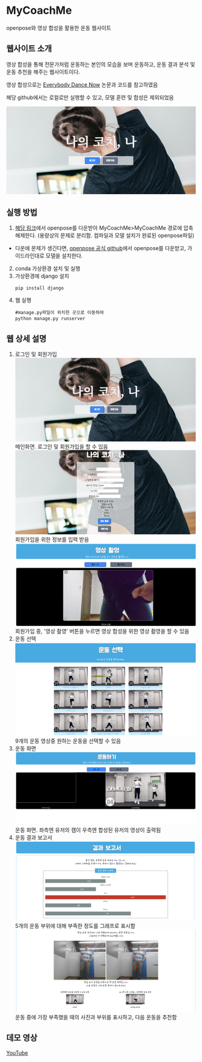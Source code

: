 # MyCoachMe
openpose와 영상 합성을 활용한 운동 웹사이트

## 웹사이트 소개
영상 합성을 통해 전문가처럼 운동하는 본인의 모습을 보며 운동하고,
운동 결과 분석 및 운동 추천을 해주는 웹사이트이다.

영상 합성으로는 [Everybody Dance Now](https://github.com/carolineec/EverybodyDanceNow) 논문과 코드를 참고하였음

해당 github에서는 로컬로만 실행할 수 있고, 모델 훈련 및 합성은 제외되었음

![메인화면](img/메인화면.png)

## 실행 방법

1. [해당 링크](https://drive.google.com/file/d/1zm2PIIlOtf3JKlKAY_mhRronvmcz4EVt/view?usp=sharing)에서 openpose를 다운받아 MyCoachMe>MyCoachMe 경로에 압축 해제한다. (용량상의 문제로 분리함. 컴파일과 모델 설치가 완료된 openpose파일)
 - 다운에 문제가 생긴다면, [openpose 공식 github](https://github.com/CMU-Perceptual-Computing-Lab/openpose)에서 openpose를 다운받고, 가이드라인대로 모델을 설치한다.

2. conda 가상환경 설치 및 실행
3. 가상환경에 django 설치
    ```
    pip install django
    ```
4. 웹 실행
    ```
    #manage.py파일이 위치한 곳으로 이동하여
    python manage.py runserver
    ```
## 웹 상세 설명

1. 로그인 및 회원가입
![메인화면](img/메인화면.png)
메인화면. 로그인 및 회원가입을 할 수 있음
![회원가입](img/회원가입.png)
회원가입을 위한 정보를 입력 받음
![회원가입_영상촬영](img/회원가입_영상촬영.png)
회원가입 중, '영상 촬영' 버튼을 누르면 영상 합성을 위한 
영상 촬영을 할 수 있음
2. 운동 선택
![운동선택](img/운동선택.png)
9개의 운동 영상중 원하는 운동을 선택할 수 있음
3. 운동 화면
![운동](img/운동.png)
운동 화면. 좌측엔 유저의 캠이 우측엔 합성된 유저의 영상이 출력됨
4. 운동 결과 보고서
![운동결과보고서_부위그래프](img/운동결과보고서_부위그래프.png)
5개의 운동 부위에 대해 부족한 정도를 그래프로 표시함
![운동결과보고서_주의&추천](img/운동결과보고서_주의&추천.png)
운동 중에 가장 부족했을 때의 사진과 부위를 표시하고, 다음 운동을 추천함

## 데모 영상
[YouTube](https://www.youtube.com/watch?v=0n3AbtAsDCk)